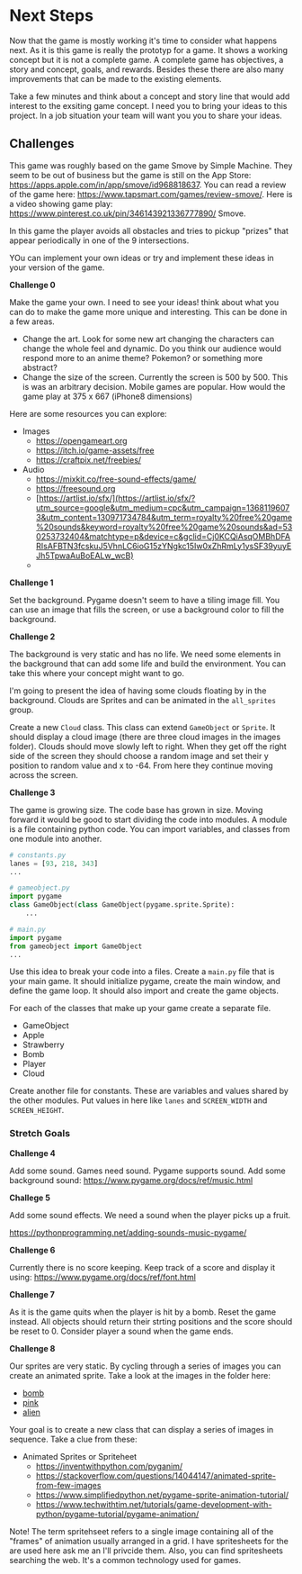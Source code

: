 # Next Steps

Now that the game is mostly working it's time to consider what happens next. As it is this game is really the prototyp for a game. It shows a working concept but it is not a complete game. A complete game has objectives, a story and concept, goals, and rewards. Besides these there are also many improvements that can be made to the existing elements. 

Take a few minutes and think about a concept and story line that would add interest to the exsiting game concept. I need you to bring your ideas to this project. In a job situation your team will want you you to share your ideas. 

## Challenges 

This game was roughly based on the game Smove by Simple Machine. They seem to be out of business but the game is still on the App Store: https://apps.apple.com/in/app/smove/id968818637. You can read a review of the game here: https://www.tapsmart.com/games/review-smove/. Here is a video showing game play: https://www.pinterest.co.uk/pin/346143921336777890/ Smove. 

In this game the player avoids all obstacles and tries to pickup "prizes" that appear periodically in one of the 9 intersections.

YOu can implement your own ideas or try and implement these ideas in your version of the game.

**Challenge 0**

Make the game your own. I need to see your ideas! think about what you can do to make the game more unique and interesting. This can be done in a few areas. 

- Change the art. Look for some new art changing the characters can change the whole feel and dynamic. Do you think our audience would respond more to an anime theme? Pokemon? or something more abstract? 
- Change the size of the screen. Currently the screen is 500 by 500. This is was an arbitrary decision. Mobile games are popular. How would the game play at 375 x 667 (iPhone8 dimensions)

Here are some resources you can explore: 

- Images
	- https://opengameart.org
	- https://itch.io/game-assets/free
	- https://craftpix.net/freebies/
- Audio
	- https://mixkit.co/free-sound-effects/game/
	- https://freesound.org
	- [https://artlist.io/sfx/](https://artlist.io/sfx/?utm_source=google&utm_medium=cpc&utm_campaign=13681196073&utm_content=130971734784&utm_term=royalty%20free%20game%20sounds&keyword=royalty%20free%20game%20sounds&ad=530253732404&matchtype=p&device=c&gclid=Cj0KCQiAsqOMBhDFARIsAFBTN3fcskuJ5VhnLC6ioG15zYNgkc15Iw0xZhRmLy1ysSF39yuyEJh5TpwaAuBoEALw_wcB)
	- 


**Challenge 1** 

Set the background. Pygame doesn't seem to have a tiling image fill. You can use an image that fills the screen, or use a background color to fill the background. 

**Challenge 2**

The background is very static and has no life. We need some elements in the background that can add some life and build the environment. You can take this where your concept might want to go. 

I'm going to present the idea of having some clouds floating by in the background. Clouds are Sprites and can be animated in the `all_sprites` group. 

Create a new `Cloud` class. This class can extend `GameObject` or `Sprite`. It should display a cloud image (there are three cloud images in the images folder). Clouds should move slowly left to right. When they get off the right side of the screen they should choose a random image and set their y position to random value and x to -64. From here they continue moving across the screen. 

**Challenge 3** 

The game is growing size. The code base has grown in size. Moving forward it would be good to start dividing the code into modules. A module is a file containing python code. You can import variables, and classes from one module into another. 

```python
# constants.py
lanes = [93, 218, 343]
...

# gameobject.py
import pygame
class GameObject(class GameObject(pygame.sprite.Sprite):
	...

# main.py
import pygame
from gameobject import GameObject
...
```

Use this idea to break your code into a files. Create a `main.py` file that is your main game. It should initialize pygame, create the main window, and define the game loop. It should also import and create the game objects. 

For each of the classes that make up your game create a separate file. 

- GameObject
- Apple
- Strawberry
- Bomb
- Player
- Cloud

Create another file for constants. These are variables and values shared by the other modules. Put values in here like `lanes` and `SCREEN_WIDTH` and `SCREEN_HEIGHT`. 

### Stretch Goals

**Challenge 4**

Add some sound. Games need sound. Pygame supports sound. Add some background sound: https://www.pygame.org/docs/ref/music.html

**Challege 5** 

Add some sound effects. We need a sound when the player picks up a fruit. 

https://pythonprogramming.net/adding-sounds-music-pygame/

**Challenge 6**

Currently there is no score keeping. Keep track of a score and display it using: https://www.pygame.org/docs/ref/font.html

**Challenge 7**

As it is the game quits when the player is hit by a bomb. Reset the game instead. All objects should return their strting positions and the score should be reset to 0. Consider player a sound when the game ends. 

**Challenge 8**

Our sprites are very static. By cycling through a series of images you can create an animated sprite. Take a look at the images in the folder here:

- [bomb](../solutions/example-7/images/bomb)
- [pink](../solutions/example-7/images/pink)
- [alien](../solutions/example-7/images/alien)

Your goal is to create a new class that can display a series of images in sequence. Take a clue from these: 

- Animated Sprites or Spriteheet
	- https://inventwithpython.com/pyganim/
	- https://stackoverflow.com/questions/14044147/animated-sprite-from-few-images
	- https://www.simplifiedpython.net/pygame-sprite-animation-tutorial/
	- https://www.techwithtim.net/tutorials/game-development-with-python/pygame-tutorial/pygame-animation/

Note! The term spritehseet refers to a single image containing all of the "frames" of animation usually arranged in a grid. I have spritesheets for the are used here ask me an I'll privcide them. Also, you can find spritesheets searching the web. It's a common technology used for games. 
